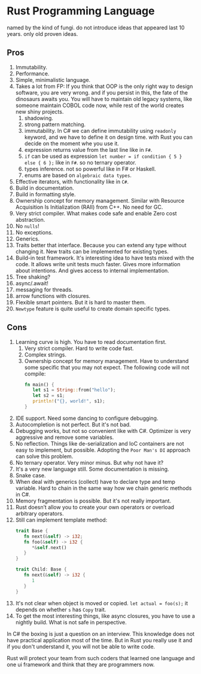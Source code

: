 # Rust Programming Language

named by the kind of fungi.
do not introduce ideas that appeared last 10 years. only old proven ideas.

## Pros

1. Immutability.
2. Performance.
3. Simple, minimalistic language.
4. Takes a lot from FP: If you think that OOP is the only right way to design software, you are very wrong. and if you persist in this, the fate of the dinosaurs awaits you. You will have to maintain old legacy systems, like someone maintain COBOL code now, while rest of the world creates new shiny projects.
   1. shadowing.
   2. strong pattern matching.
   3. immutability. In C# we can define immutability using `readonly` keyword, and we have to define it on design time. with Rust you can decide on the moment whe you use it.
   4. expression returns value from the last line like in `F#`.
   5. `if` can be used as expression `let number = if condition { 5 } else { 6 };` like in `F#`. so no ternary operator.
   6. types inference. not so powerful like in F# or Haskell.
   7. enums are based on `algebraic data types`.
5. Effective iterators, with functionality  like in `C#`.
6. Build in documentation.
7. Build in formatting style.
8. Ownership concept for memory management. Similar with Resource Acquisition Is Initialization (RAII) from C++. No need for GC.
9. Very strict compiler. What makes code safe and enable Zero cost abstraction.
10. No `nulls`!
11. No exceptions.
12. Generics.
13. Traits better that interface. Because you can extend any type without changing it. New traits can be implemented for existing types.
14. Build-in test framework. It's interesting idea to have tests mixed with the code. It allows write unit tests much faster. Gives more information about intentions. And gives access to internal implementation.
15. Tree shaking?
16. async/.await!
17. messaging for threads.
18. arrow functions with closures.
19. Flexible smart pointers. But it is hard to master them.
20. `Newtype` feature is quite useful to create domain specific types.

## Cons

1. Learning curve is high. You have to read documentation first.
   1. Very strict compiler. Hard to write code fast.
   2. Complex strings.
   3. Ownership concept for memory management. Have to understand some specific that you may not expect. The following code will not compile:
      ``` rs
      fn main() {
         let s1 = String::from("hello");
         let s2 = s1;
         println!("{}, world!", s1);
      }
      ```
2. IDE support. Need some dancing to configure debugging.
3. Autocompletion is not perfect. But it's not bad.
4. Debugging works, but not so convenient like with C#. Optimizer is very aggressive and remove some variables.
5. No reflection. Things like de-serialization and IoC containers are not easy to implement, but possible. Adopting the `Poor Man's DI` approach can solve this problem.
6. No ternary operator. Very minor minus. But why not have it?
7. It's a very new language still. Some documentation is missing.
8. Snake case.
9. When deal with generics (collect) have to declare type and temp variable. Hard to chain in the same way how we chain generic methods in C#.
10. Memory fragmentation is possible. But it's not really important.
11. Rust doesn’t allow you to create your own operators or overload arbitrary operators.
12. Still can implement template method:
      ``` rs
      trait Base {
         fn next(&self) -> i32;
         fn foo(&self) -> i32 {
            *&self.next()
         }
      }

      trait Child: Base {
         fn next(&self) -> i32 {
            1
         }
      }
      ```
13. It's not clear when object is moved or copied. `let actual = foo(s);` it depends on whether `s` has `Copy` trait.
14. To get the most interesting things, like async closures, you have to use a nightly build. What is not safe in perspective.

In C# the boxing is just a question on an interview.
This knowledge does not have practical application most of the time.
But in Rust you really use it and if you don't understand it, you will not be able to write code.

Rust will protect your team from such coders that learned one language and one ui framework and think that they are programmers now.

